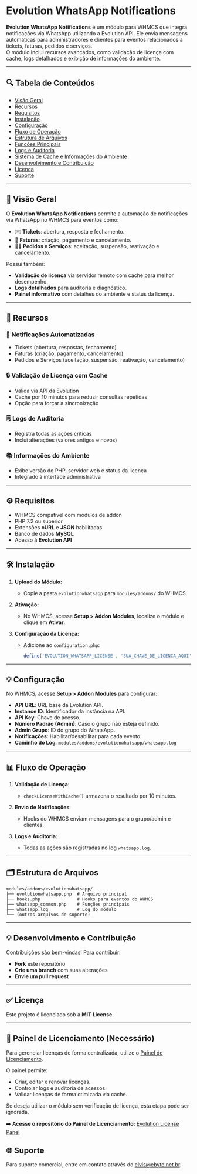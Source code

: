 # Evolution WhatsApp Notifications

**Evolution WhatsApp Notifications** é um módulo para WHMCS que integra notificações via WhatsApp utilizando a Evolution API. Ele envia mensagens automáticas para administradores e clientes para eventos relacionados a tickets, faturas, pedidos e serviços. <br> O módulo inclui recursos avançados, como validação de licença com cache, logs detalhados e exibição de informações do ambiente.

---

## 🔍 Tabela de Conteúdos

- [Visão Geral](#visão-geral)
- [Recursos](#recursos)
- [Requisitos](#requisitos)
- [Instalação](#instalação)
- [Configuração](#configuração)
- [Fluxo de Operação](#fluxo-de-operação)
- [Estrutura de Arquivos](#estrutura-de-arquivos)
- [Funções Principais](#funções-principais)
- [Logs e Auditoria](#logs-e-auditoria)
- [Sistema de Cache e Informações do Ambiente](#sistema-de-cache-e-informações-do-ambiente)
- [Desenvolvimento e Contribuição](#desenvolvimento-e-contribuição)
- [Licença](#licença)
- [Suporte](#suporte)

---

## 📄 Visão Geral

O **Evolution WhatsApp Notifications** permite a automação de notificações via WhatsApp no WHMCS para eventos como:

- ✉️ **Tickets**: abertura, resposta e fechamento.
- 📄 **Faturas**: criação, pagamento e cancelamento.
- 👨‍🎓 **Pedidos e Serviços**: aceitação, suspensão, reativação e cancelamento.

Possui também:
- **Validação de licença** via servidor remoto com cache para melhor desempenho.
- **Logs detalhados** para auditoria e diagnóstico.
- **Painel informativo** com detalhes do ambiente e status da licença.

---

## 🔧 Recursos

### 💬 Notificações Automatizadas
- Tickets (abertura, respostas, fechamento)
- Faturas (criação, pagamento, cancelamento)
- Pedidos e Serviços (aceitação, suspensão, reativação, cancelamento)

### 🔒 Validação de Licença com Cache
- Valida via API da Evolution
- Cache por 10 minutos para reduzir consultas repetidas
- Opção para forçar a sincronização

### 🗒️ Logs de Auditoria
- Registra todas as ações críticas
- Inclui alterações (valores antigos e novos)

### 📚 Informações do Ambiente
- Exibe versão do PHP, servidor web e status da licença
- Integrado à interface administrativa

---

## ⚙️ Requisitos

- WHMCS compatível com módulos de addon
- PHP 7.2 ou superior
- Extensões **cURL** e **JSON** habilitadas
- Banco de dados **MySQL**
- Acesso à **Evolution API**

---

## 🛠️ Instalação

1. **Upload do Módulo:**
   - Copie a pasta `evolutionwhatsapp` para `modules/addons/` do WHMCS.

2. **Ativação:**
   - No WHMCS, acesse **Setup > Addon Modules**, localize o módulo e clique em **Ativar**.

3. **Configuração da Licença:**
   - Adicione ao `configuration.php`:
     
     ```php
     define('EVOLUTION_WHATSAPP_LICENSE', 'SUA_CHAVE_DE_LICENCA_AQUI');
     ```
---

## 💡 Configuração

No WHMCS, acesse **Setup > Addon Modules** para configurar:
- **API URL**: URL base da Evolution API.
- **Instance ID**: Identificador da instância na API.
- **API Key**: Chave de acesso.
- **Número Padrão (Admin)**: Caso o grupo não esteja definido.
- **Admin Grupo**: ID do grupo do WhatsApp.
- **Notificações**: Habilitar/desabilitar para cada evento.
- **Caminho do Log**: `modules/addons/evolutionwhatsapp/whatsapp.log`

---

## 📊 Fluxo de Operação

1. **Validação de Licença**:
   - `checkLicenseWithCache()` armazena o resultado por 10 minutos.

2. **Envio de Notificações**:
   - Hooks do WHMCS enviam mensagens para o grupo/admin e clientes.

3. **Logs e Auditoria**:
   - Todas as ações são registradas no log `whatsapp.log`.

---

## 🗂️ Estrutura de Arquivos

```
modules/addons/evolutionwhatsapp/
├── evolutionwhatsapp.php  # Arquivo principal
├── hooks.php              # Hooks para eventos do WHMCS
├── whatsapp_common.php    # Funções principais
├── whatsapp.log           # Log do módulo
└── (outros arquivos de suporte)
```

---

## 💡 Desenvolvimento e Contribuição

Contribuições são bem-vindas! Para contribuir:
- **Fork** este repositório
- **Crie uma branch** com suas alterações
- **Envie um pull request**

---

## ✅ Licença

Este projeto é licenciado sob a **MIT License**.

---

## 🔑 Painel de Licenciamento (Necessário)
Para gerenciar licenças de forma centralizada, utilize o [Painel de Licenciamento](https://github.com/elvisfalmeida/Evolution-WHMCS-License-Panel-).

O painel permite:
- Criar, editar e renovar licenças.
- Controlar logs e auditoria de acessos.
- Validar licenças de forma otimizada via cache.

Se deseja utilizar o módulo sem verificação de licença, esta etapa pode ser ignorada.

➡️ **Acesse o repositório do Painel de Licenciamento:** [Evolution License Panel](https://github.com/elvisfalmeida/Evolution-WHMCS-License-Panel-)

## 🌐 Suporte

Para suporte comercial, entre em contato através do elvis@ebyte.net.br.

